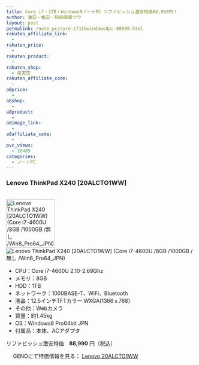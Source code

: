 ```yaml
---
title: Core i7・1TB・Windows8ノートPC リファビッシュ激安特価88,990円！
author: 激安・格安・特価情報ツウ
layout: post
permalink: /note_pc/core-i71tbwindows8pc-88990.html
rakuten_affiliate_link:
  -
rakuten_price:
  -
rakuten_product:
  -
rakuten_shop:
  - 楽天店
rakuten_affiliate_code:
  -
a8price:
  -
a8shop:
  -
a8product:
  -
a8image_link:
  -
a8affiliate_code:
  -
pvc_views:
  - 16485
categories:
  - ノートPC
---
```

### Lenovo ThinkPad X240 [20ALCTO1WW]

<div class="img-bg2 img_L">
  <a href="//px.a8.net/svt/ejp?a8mat=1I0DKG+A2L0YI+1TD2+5ZEMP&#038;a8ejpredirect=//www.geno-web.jp/shopdetail/000000033897" title="Lenovo ThinkPad X240 [20ALCTO1WW] (Core i7-4600U /8GB /1000GB /無し /Win8_Pro64_JPN)" target="_blank"><br /> <img border="0" alt="Lenovo ThinkPad X240 [20ALCTO1WW] (Core i7-4600U /8GB /1000GB /無し /Win8_Pro64_JPN)" src="//i2.wp.com/www.geno-web.jp/shopimages/genoweb/0000000338974.jpg?w=130"width="130" data-recalc-dims="1" /></a><br /> <img border="0" src="//i2.wp.com/www16.a8.net/0.gif?resize=1%2C1" alt="Lenovo ThinkPad X240 [20ALCTO1WW] (Core i7-4600U /8GB /1000GB /無し /Win8_Pro64_JPN)" data-recalc-dims="1" />
</div>

<!--more-->

  * CPU：Core i7-4600U 2.10-2.69Ghz
  * メモリ：8GB
  * HDD：1TB
  * ネットワーク：1000BASE-T、WiFi、Bluetooth
  * 液晶：12.5インチTFTカラー WXGA(1366ｘ768）
  * その他：Webカメラ
  * 質量：約1.45kg
  * OS：Windows8 Pro64bit JPN
  * 付属品：本体、ACアダプタ

リファビッシュ激安特価　<span class="tokka-price"><strong>88,990</strong></span> 円（税込）

　
GENOにて特価情報を見る： <span class="fs150p"><a href="//px.a8.net/svt/ejp?a8mat=1I0DKG+A2L0YI+1TD2+5ZEMP&#038;a8ejpredirect=//www.geno-web.jp/shopdetail/000000033897" target="_blank">Lenovo 20ALCTO1WW</a></span>